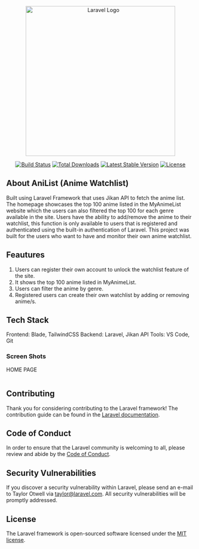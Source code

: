 <p align="center"><a href="https://laravel.com" target="_blank"><img src="https://raw.githubusercontent.com/laravel/art/master/logo-lockup/5%20SVG/2%20CMYK/1%20Full%20Color/laravel-logolockup-cmyk-red.svg" width="400" alt="Laravel Logo"></a></p>

<p align="center">
<a href="https://github.com/laravel/framework/actions"><img src="https://github.com/laravel/framework/workflows/tests/badge.svg" alt="Build Status"></a>
<a href="https://packagist.org/packages/laravel/framework"><img src="https://img.shields.io/packagist/dt/laravel/framework" alt="Total Downloads"></a>
<a href="https://packagist.org/packages/laravel/framework"><img src="https://img.shields.io/packagist/v/laravel/framework" alt="Latest Stable Version"></a>
<a href="https://packagist.org/packages/laravel/framework"><img src="https://img.shields.io/packagist/l/laravel/framework" alt="License"></a>
</p>

## About AniList (Anime Watchlist)

Built using Laravel Framework that uses Jikan API to fetch the anime list. The homepage showcases the top 100 anime listed in the MyAnimeList website which the users can also filtered the top 100 for each genre available in the site. Users have the ability to add/remove the anime to their watchlist, this function is only available to users that is registered and authenticated using the built-in authentication of Laravel. This project was built for the users who want to have and monitor their own anime watchlist.



## Feautures

<ol>
    <li>Users can register their own account to unlock the watchlist feature of the site.</li>
    <li>It shows the top 100 anime listed in MyAnimeList.</li>
    <li>Users can filter the anime by genre.</li>
    <li>Registered users can create their own watchlist by adding or removing anime/s.</li>
</ol>


## Tech Stack

Frontend: Blade, TailwindCSS
Backend: Laravel, Jikan API
Tools: VS Code, Git

### Screen Shots

HOME PAGE

<img src="">



## Contributing

Thank you for considering contributing to the Laravel framework! The contribution guide can be found in the [Laravel documentation](https://laravel.com/docs/contributions).

## Code of Conduct

In order to ensure that the Laravel community is welcoming to all, please review and abide by the [Code of Conduct](https://laravel.com/docs/contributions#code-of-conduct).

## Security Vulnerabilities

If you discover a security vulnerability within Laravel, please send an e-mail to Taylor Otwell via [taylor@laravel.com](mailto:taylor@laravel.com). All security vulnerabilities will be promptly addressed.

## License

The Laravel framework is open-sourced software licensed under the [MIT license](https://opensource.org/licenses/MIT).
